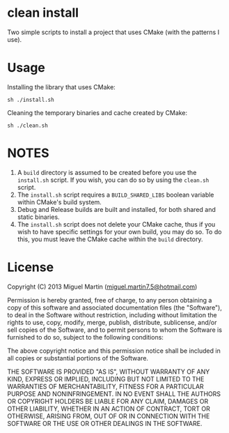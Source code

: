 # clean install

Two simple scripts to install a project that uses CMake (with the patterns I use).

# Usage

Installing the library that uses CMake:

    sh ./install.sh

Cleaning the temporary binaries and cache created by CMake:

    sh ./clean.sh

# NOTES

1. A `build` directory is assumed to be created before you use the `install.sh` script. If you wish, you can do so by using the `clean.sh` script.
2. The `install.sh` script requires a `BUILD_SHARED_LIBS` boolean variable within CMake's build system. 
3. Debug and Release builds are built and installed, for both shared and static binaries.
4. The `install.sh` script does not delete your CMake cache, thus if you wish to have specific settings for your own build, you may do so. To do this, you must leave the CMake cache within the `build` directory. 

# License

Copyright (C) 2013 Miguel Martin (miguel.martin7.5@hotmail.com)

Permission is hereby granted, free of charge, to any person obtaining a copy
of this software and associated documentation files (the "Software"), to deal
in the Software without restriction, including without limitation the rights
to use, copy, modify, merge, publish, distribute, sublicense, and/or sell
copies of the Software, and to permit persons to whom the Software is
furnished to do so, subject to the following conditions:

The above copyright notice and this permission notice shall be included in
all copies or substantial portions of the Software.

THE SOFTWARE IS PROVIDED "AS IS", WITHOUT WARRANTY OF ANY KIND, EXPRESS OR
IMPLIED, INCLUDING BUT NOT LIMITED TO THE WARRANTIES OF MERCHANTABILITY,
FITNESS FOR A PARTICULAR PURPOSE AND NONINFRINGEMENT. IN NO EVENT SHALL THE
AUTHORS OR COPYRIGHT HOLDERS BE LIABLE FOR ANY CLAIM, DAMAGES OR OTHER
LIABILITY, WHETHER IN AN ACTION OF CONTRACT, TORT OR OTHERWISE, ARISING FROM,
OUT OF OR IN CONNECTION WITH THE SOFTWARE OR THE USE OR OTHER DEALINGS IN
THE SOFTWARE.
